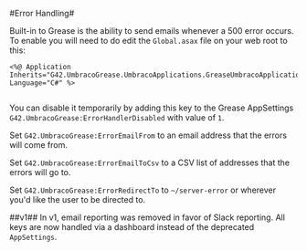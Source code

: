 #Error Handling#

Built-in to Grease is the ability to send emails whenever a 500 error occurs. To enable you will need to do edit the `Global.asax` file on your web root to this:
```
<%@ Application Inherits="G42.UmbracoGrease.UmbracoApplications.GreaseUmbracoApplication" Language="C#" %>
          
```

You can disable it temporarily by adding this key to the Grease AppSettings `G42.UmbracoGrease:ErrorHandlerDisabled` with value of `1`.

Set `G42.UmbracoGrease:ErrorEmailFrom` to an email address that the errors will come from.

Set `G42.UmbracoGrease:ErrorEmailToCsv` to a CSV list of addresses that the errors will go to.

Set `G42.UmbracoGrease:ErrorRedirectTo` to `~/server-error` or wherever you'd like the user to be directed to.

##v1##
In v1, email reporting was removed in favor of Slack reporting. All keys are now handled via a dashboard instead of the deprecated `AppSettings`.
